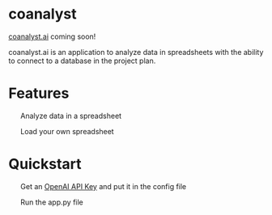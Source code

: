 # coanalyst

<a href="http://coanalyst.ai">coanalyst.ai</a> coming soon!

<p>
coanalyst.ai is an application to analyze data in spreadsheets with the ability to connect to a database in the project plan.
</p>

# Features

<ul>Analyze data in a spreadsheet</ul>
<ul>Load your own spreadsheet</ul>

# Quickstart

<ul>Get an <a href='https://platform.openai.com/account/api-keys'>OpenAI API Key</a> and put it in the config file</ul>
<ul>Run the app.py file</ul>
